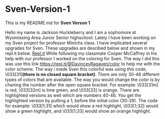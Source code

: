 # Sven-Version-1

This is my README.md for **Sven Verson 1**

Hello my name is Jackson Huckleberry and I am a sophomore at Wyomissing Area Junior Senior highschool. Lately I have been working on my Sven project for professor Minichs class. I have implicated several upgrades for Sven. These upgrades are descibed below and shown in my repl.it below.
[Repl.it](https://repl.it/@JacksonHucklebe/Java-Sven-version-1-1)
While following my classmate Cooper McCaffrey in his help with our professor I worked on the coloring for Sven. The way I did this was use this link https://repl.it/@DavinceyRagaven/color to help me with the color scheme. The way i made Sven this colorful was using this code, \033[31]**(there is no closed square bracket)**. There are only 30-46 different types of colors that are available. The way you would change the color is by chaning the number after the open square bracket. For example: \033[31m] is red, \033[32m] is lime green, and \033[33] is orange. There are highlighted versions as well which are numbers 40-46. You get the highlighted version by putting a 1; before the initial color (30-39). The code for example: \033[1;31] which would show a red highlight, \033[1;32] would show a green highlight, and \033[1;33] would show an orange highlight.
